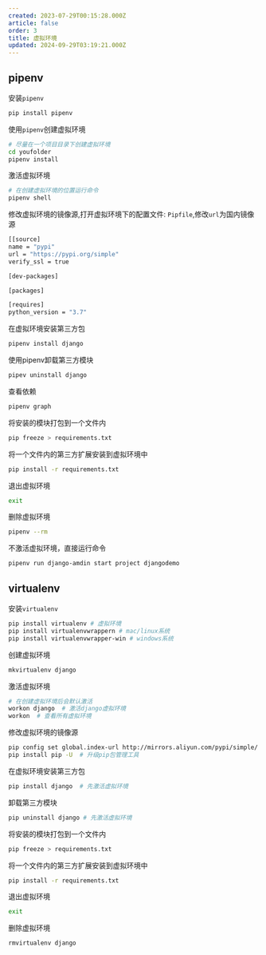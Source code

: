 ```yaml
---
created: 2023-07-29T00:15:28.000Z
article: false
order: 3
title: 虚拟环境
updated: 2024-09-29T03:19:21.000Z
---
```

## pipenv

安装`pipenv`

```bash
pip install pipenv
```

使用`pipenv`创建虚拟环境

```bash
# 尽量在一个项目目录下创建虚拟环境
cd youfolder
pipenv install
```

激活虚拟环境

```bash
# 在创建虚拟环境的位置运行命令
pipenv shell
```

修改虚拟环境的镜像源,打开虚拟环境下的配置文件: `Pipfile`,修改`url`为国内镜像源

```bash
[[source]
name = "pypi"
url = "https://pypi.org/simple"
verify_ssl = true

[dev-packages]

[packages]

[requires]
python_version = "3.7"
```

在虚拟环境安装第三方包

```bash
pipenv install django
```

使用pipenv卸载第三方模块

```bash
pipev uninstall django
```

查看依赖

```bash
pipenv graph
```

将安装的模块打包到一个文件内

```bash
pip freeze > requirements.txt
```

将一个文件内的第三方扩展安装到虚拟环境中

```bash
pip install -r requirements.txt
```

退出虚拟环境

```bash
exit
```

删除虚拟环境

```bash
pipenv --rm
```

不激活虚拟环境，直接运行命令

```bash
pipenv run django-amdin start project djangodemo
```

## virtualenv

安装`virtualenv`

```bash
pip install virtualenv # 虚拟环境
pip install virtualenvwrappern # mac/linux系统
pip install virtualenvwrapper-win # windows系统
```

创建虚拟环境

```bash
mkvirtualenv django
```

激活虚拟环境

```bash
# 在创建虚拟环境后会默认激活
workon django  # 激活django虚拟环境
workon  # 查看所有虚拟环境
```

修改虚拟环境的镜像源

```bash
pip config set global.index-url http://mirrors.aliyun.com/pypi/simple/ # 终端使用命令设置pip镜像
pip install pip -U  # 升级pip包管理工具
```

在虚拟环境安装第三方包

```bash
pip install django  # 先激活虚拟环境
```

卸载第三方模块

```bash
pip uninstall django # 先激活虚拟环境
```

将安装的模块打包到一个文件内

```bash
pip freeze > requirements.txt
```

将一个文件内的第三方扩展安装到虚拟环境中

```bash
pip install -r requirements.txt
```

退出虚拟环境

```bash
exit
```

删除虚拟环境

```bash
rmvirtualenv django
```
